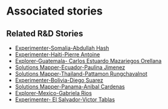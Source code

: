 # Associated stories

<!-- !!DO NOT REMOVE!! start autogenerated hyperlinks -->
## Related R&D Stories
- [Experimenter-Somalia-Abdullah Hash](/stories/?doc=Experimenters_SOM)
- [Experimenter-Haiti-Pierre Antoine](/stories/?doc=Experimenters_HTI)
- [Explorer\-Guatemala\- Carlos Estuardo Mazariegos Orellana](/stories/?doc=Explorers_GTM)
- [Solutions Mapper\-Ecuador\-Paulina Jimenez](/stories/?doc=SolutionMappers_ECU)
- [Solutions Mapper\-Thailand\-Pattamon Rungchavalnot](/stories/?doc=SolutionMappers_THA)
- [Experimenter-Bolivia-Diego Suarez](/stories/?doc=Experimenters_BOL)
- [Solutions Mapper-Panama-Anibal Cardenas](/stories/?doc=SolutionMappers_PAN)
- [Explorer\-Mexico\-Gabriela Rios](/stories/?doc=Explorers_MEX)
- [Experimenter- El Salvador-Victor Tablas](/stories/?doc=Experimenters_SLV)
<!-- !!DO NOT REMOVE!! end autogenerated hyperlinks -->